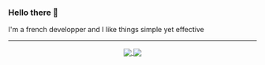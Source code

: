 ### Hello there 👋

I'm a french developper and I like things simple yet effective

___
<p align="center">
  <a href="https://youtu.be/dQw4w9WgXcQ">
    <img align="center" src="https://github-readme-stats.vercel.app/api?username=serapagranchosepi&cache_seconds=1800&theme=outrun&title_color=8080ff&text_color=ff1aff&icon_color=8080ff&hide=prs,issues&show_icons=true&line_height=30&hide_border=true&border_radius=0"/>
  </a>
  <a href="https://youtu.be/dQw4w9WgXcQ">
    <img align="center" src="https://github-readme-stats.vercel.app/api/top-langs/?username=serapagranchosepi&cache_seconds=1800&layout=compact&card_width=255&theme=outrun&title_color=8080ff&text_color=ff1aff&icon_color=8080ff&hide_border=true&hide=hlsl,shaderlab,objective-c%2B%2B&border_radius=0"/>
  </a>
</p>
